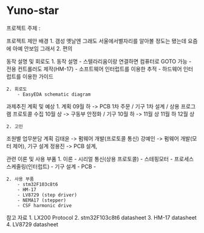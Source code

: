 # Yuno-star

프로젝트 주제 : 


프로젝트 제안 배경
    1. 갬성
        옛날엔 그래도 서울에서별자리를 알아볼 정도는 됐는데 요즘에 아예 안보임
        그래서 
    2. 편의
    

동작 설명 및 회로도
    1. 동작 설명
        - 스텔라리움이랑 연결하면 컴퓨터로 GOTO 가능
        - 전용 컨트롤러도 제작(HM-17)
        - 소프트웨어 인터럽트를 이용한 추적
        - 하드웨어 인터럽트를 이용한 가이드

    2. 회로도
        - EasyEDA schematic diagram

과제추진 계획 및 예상
    1. 계획
        09월 하 -> PCB 1차 주문 / 기구 1차 설계 / 상용 프로그램 프로토콜 수집
        10월 상 -> 구동부 안정화 / 기구
        10월 하 -> 
        11월 상
        11월 하
        12월 상

    2. 고민
        
        


조원별 업무분담 계획
    김태윤 -> 펌웨어 개발(프로토콜 통신)
    강예인 -> 펌웨어 개발(모터 제어), 기구 설계
    정용진 -> PCB 설계, 

관련 이론 및 사용 부품
    1. 이론
        - 시리얼 통신(상용 프로토콜)
        - 스테핑모터
        - 프로세스 스케줄링(인터럽트)
        - 기구 설계
        - PCB
        - 
        
    2. 사용 부품
        - stm32F103c8t6
        - HM-17
        - LV8729 (step driver)
        - NEMA17 (stepper)
        - CSF harmonic drive
        

참고 자료
    1. LX200 Protocol
    2. stm32F103c8t6 datasheet
    3. HM-17 datasheet
    4. LV8729 datasheet


